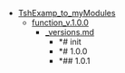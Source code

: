 - <a href = "F:\Node_projects\Node_Way\Jobs\TshExamp_to_myModules\cat.TshExamp_to_myModules\dir.TshExamp_to_myModules.md">TshExamp_to_myModules</a>
    - <a href = "F:\Node_projects\Node_Way\Jobs\TshExamp_to_myModules\function_v.1.0.0\cat.function_v.1.0.0\dir.function_v.1.0.0.md">function_v.1.0.0</a>
        - <a href = "F:\Node_projects\Node_Way\Jobs\TshExamp_to_myModules\function_v.1.0.0\_versions.md">_versions.md</a>
            - *# init 
            - *# 1.0.0
            - *## 1.0.1
    
